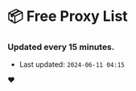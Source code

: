 # :package: Free Proxy List
### Updated every 15 minutes.

- Last updated: `2024-06-11 04:15`

:heart:
